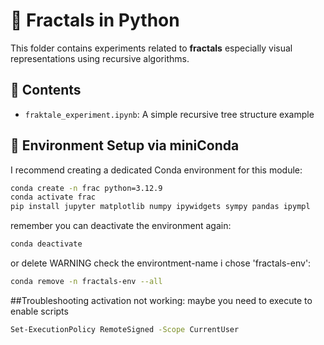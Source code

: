 # 🌌 Fractals in Python

This folder contains experiments related to **fractals** especially visual representations using recursive algorithms.

## 🧠 Contents

- `fraktale_experiment.ipynb`: A simple recursive tree structure example

## 🧪 Environment Setup via miniConda

I recommend creating a dedicated Conda environment for this module:

```bash
conda create -n frac python=3.12.9
conda activate frac
pip install jupyter matplotlib numpy ipywidgets sympy pandas ipympl
```

remember you can deactivate the environment again:
```bash
conda deactivate
```

or delete WARNING check the environtment-name i chose 'fractals-env':
```bash
conda remove -n fractals-env --all
```

##Troubleshooting 
activation not working:
maybe you need to execute to enable scripts
```bash
Set-ExecutionPolicy RemoteSigned -Scope CurrentUser
```
